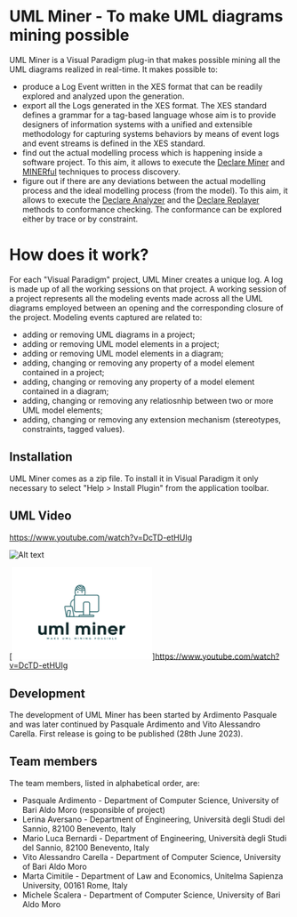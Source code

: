 # UML Miner - To make UML diagrams mining possible

UML Miner is a Visual Paradigm plug-in that makes possible mining all the UML diagrams realized in real-time. 
It makes possible to:
- produce  a Log Event written in the XES format that can be readily explored and analyzed upon the generation.
- export all the Logs generated in the XES format. The XES standard defines a grammar for a tag-based language whose aim is to provide designers of information systems with a unified and extensible methodology for capturing systems behaviors by means of event logs and event streams is defined in the XES standard.
- find out the actual modelling process which is happening inside a software project. To this aim, it allows to execute the [Declare Miner](https://www.sciencedirect.com/science/article/abs/pii/S0306437916306615?via%3Dihub) and [MINERful](https://dl.acm.org/doi/10.1145/2629447) techniques to process discovery.
- figure out if there are any deviations between the actual modelling process and the ideal modelling process (from the model). To this aim, it allows to execute the [Declare Analyzer](https://www.sciencedirect.com/science/article/abs/pii/S0957417416304390?via%3Dihub) and the [Declare Replayer](https://link.springer.com/chapter/10.1007%2F978-3-642-32885-5_6) methods to conformance checking. The conformance can be explored either by trace or by constraint.

# How does it work?
For each "Visual Paradigm" project, UML Miner creates a unique log. A log is made up of all the working sessions on that project.
A working session of a project represents all the modeling events made across all the UML diagrams employed between an opening and the corresponding closure of the project.
Modeling events captured are related to:
- adding or removing UML diagrams in a project;
- adding or removing UML model elements in a project;
- adding or removing UML model elements in a diagram;
- adding, changing or removing any property of a model element contained in a project;
- adding, changing or removing any property of a model element contained in a diagram;
- adding, changing or removing any relatiosnhip between two or more UML model elements;
- adding, changing or removing any extension mechanism (stereotypes, constraints, tagged values).

## Installation
UML Miner comes as a zip file. To install it in Visual Paradigm it only necessary to select  "Help > Install Plugin" from the application toolbar. 

## UML Video
https://www.youtube.com/watch?v=DcTD-etHUIg


![Alt text](relative%20path/to/img.jpg?raw=true "Title")

[<img src="https://github.com/mining4UML/UMLMiner/blob/main/assets/images/whiteLogo.png" width="50%">][https://www.youtube.com/watch?v=DcTD-etHUIg ](https://www.youtube.com/watch?v=DcTD-etHUIg)


## Development
The development of UML Miner has been started by Ardimento Pasquale and was later continued by Pasquale Ardimento and Vito Alessandro Carella.
First release is going to be published (28th June 2023).

## Team members
The team members, listed in alphabetical order, are:
- Pasquale Ardimento -  Department of Computer Science, University of Bari Aldo Moro (responsible of project)
- Lerina Aversano - Department of Engineering, Università degli Studi del Sannio, 82100 Benevento, Italy
- Mario Luca Bernardi - Department of Engineering, Università degli Studi del Sannio, 82100 Benevento, Italy
- Vito Alessandro Carella - Department of Computer Science, University of Bari Aldo Moro
- Marta Cimitile - Department of Law and Economics, Unitelma Sapienza University, 00161 Rome, Italy
- Michele Scalera - Department of Computer Science, University of Bari Aldo Moro
